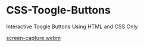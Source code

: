 # CSS-Toogle-Buttons
Interactive Toogle Buttons Using HTML and CSS Only


[screen-capture.webm](https://github.com/Shaheryarkhalid/CSS-Toogle-Buttons/assets/41621149/58d6685e-a94f-4a56-a532-86959faa9efb)
